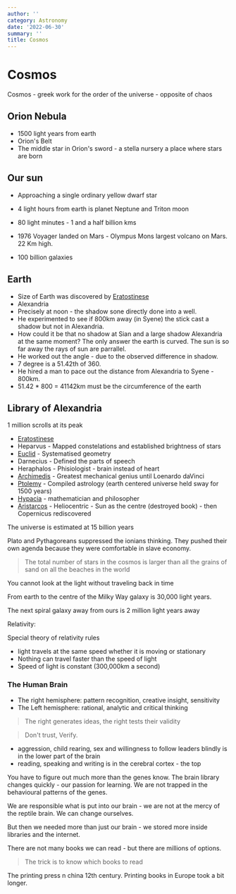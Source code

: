 ```yaml
---
author: ''
category: Astronomy
date: '2022-06-30'
summary: ''
title: Cosmos
---
```

# Cosmos

Cosmos - greek work for the order of the universe - opposite of chaos

## Orion Nebula

* 1500 light years from earth
* Orion's Belt
* The middle star in Orion's sword - a stella nursery a place where stars are born

## Our sun

* Approaching a single ordinary yellow dwarf star
* 4 light hours from earth is planet Neptune and Triton moon
* 80 light minutes - 1 and a half billion kms
* 1976 Voyager landed on Mars - Olympus Mons largest volcano on Mars. 22 Km high.

* 100 billion galaxies

## Earth

* Size of Earth was discovered by [Eratostinese](https://en.wikipedia.org/wiki/Eratosthenes)
* Alexandria
* Precisely at noon - the shadow sone directly done into a well.
* He experimented to see if 800km away (in Syene) the stick cast a shadow but not in Alexandria.
* How could it be that no shadow at Sian and a large shadow Alexandria at the same moment? The only answer the earth is curved. The sun is so far away the rays of sun are parrallel.
* He worked out the angle - due to the observed difference in shadow.
* 7 degree is a 51.42th of 360.
* He hired a man to pace out the distance from Alexandria to Syene - 800km.
* 51.42 * 800 = 41142km must be the circumference of the earth

## Library of Alexandria

1 million scrolls at its peak

* [Eratostinese](https://en.wikipedia.org/wiki/Eratosthenes)
* Heparvus - Mapped constelations and established brightness of stars
* [Euclid](https://en.wikipedia.org/wiki/Euclid) - Systematised geometry
* Darnecius - Defined the parts of speech
* Heraphalos - Phisiologist - brain instead of heart
* [Archimedis](https://en.wikipedia.org/wiki/Archimedes) - Greatest mechanical genius until Loenardo daVinci
* [Ptolemy](https://en.wikipedia.org/wiki/Ptolemy) - Compiled astrology (earth centered universe held sway for 1500 years)
* [Hypacia](https://www.worldhistory.org/Hypatia_of_Alexandria/) - mathematician and philosopher
* [Aristarcos](https://en.wikipedia.org/wiki/Aristarchus_of_Samos) - Heliocentric - Sun as the centre (destroyed book) - then Copernicus rediscovered

The universe is estimated at 15 billion years

Plato and Pythagoreans suppressed the ionians thinking.
They pushed their own agenda because they were comfortable in slave economy.

> The total number of stars in the cosmos is larger than all the grains of sand on all the beaches in the world

You cannot look at the light without traveling back in time

From earth to the centre of the Milky Way galaxy is 30,000 light years.

The next spiral galaxy away from ours is 2 million light years away

Relativity:

Special theory of relativity rules

* light travels at the same speed whether it is moving or stationary
* Nothing can travel faster than the speed of light
* Speed of light is constant (300,000km a second)

### The Human Brain

* The right hemisphere: pattern recognition, creative insight, sensitivity
* The Left hemisphere: rational, analytic and critical thinking

> The right generates ideas, the right tests their validity

> Don't trust, Verify.

* aggression, child rearing, sex and willingness to follow leaders blindly is in the lower part of the brain
* reading, speaking and writing is in the cerebral cortex - the top

You have to figure out much more than the genes know. The brain library changes quickly - our passion for learning.
We are not trapped in the behavioural patterns of the genes.

We are responsible what is put into our brain - we are not at the mercy of the reptile brain. We can change ourselves.

But then we needed more than just our brain - we stored more inside libraries and the internet.

There are not many books we can read - but there are millions of options.

> The trick is to know which books to read

The printing press n china 12th century. Printing books in Europe took a bit longer.
